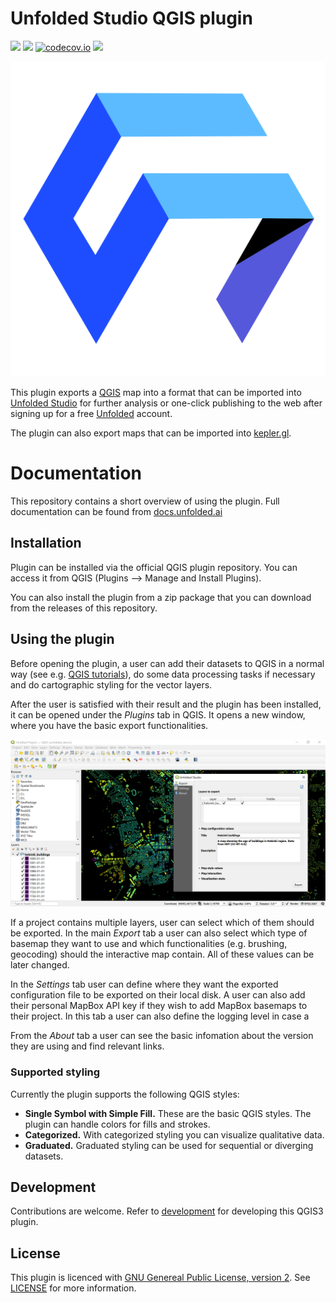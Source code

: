 

# Unfolded Studio QGIS plugin
![](https://github.com/UnfoldedInc/qgis-plugin/workflows/Tests/badge.svg)
![](https://github.com/UnfoldedInc/qgis-plugin/workflows/TestsLTR/badge.svg)
[![codecov.io](https://codecov.io/github/UnfoldedInc/qgis-plugin/coverage.svg?branch=master)](https://codecov.io/github/UnfoldedInc/qgis-plugin?branch=master)
![](https://github.com/UnfoldedInc/qgis-plugin/workflows/Release/badge.svg)

![Unfolded logo](docs/imgs/uf_qgis_logo.svg?s=640)

This plugin exports a [QGIS](http://qgis.org/) map into a format that can be imported into  [Unfolded Studio](https://studio.unfolded.ai/)  for further analysis or one-click publishing to the web after signing up for a free  [Unfolded](https://unfolded.ai/)  account.

The plugin can also export maps that can be imported into  [kepler.gl](https://kepler.gl/).

# Documentation 
This repository contains a short overview of using the plugin. Full documentation can be found from [docs.unfolded.ai](https://docs.unfolded.ai/)

## Installation
Plugin can be installed via the official QGIS plugin repository. You can access it from QGIS (Plugins --> Manage and Install Plugins). 

You can also install the plugin from a zip package that you can download from the releases of this repository. 

## Using the plugin

Before opening the plugin, a user can add their datasets to QGIS in a normal way (see e.g. [QGIS tutorials](https://www.qgistutorials.com/en/)), do some data processing tasks if necessary and do cartographic styling for the vector layers. 

After the user is satisfied with their result and the plugin has been installed, it can be opened under the *Plugins* tab in QGIS. It opens a new window, where you have the basic export functionalities. 

![Main plugin dialog](docs/imgs/main_dialog.png)

If a project contains multiple layers, user can select which of them should be exported. In the main *Export* tab a user can also select which type of basemap they want to use and which functionalities (e.g. brushing, geocoding) should the interactive map contain. All of these values can be later changed. 

In the *Settings* tab user can define where they want the exported configuration file to be exported on their local disk. A user can also add their personal MapBox API key if they wish to add MapBox basemaps to their project. In this tab a user can also define the logging level in case a 

From the *About* tab a user can see the basic infomation about the version they are using and find relevant links. 

### Supported styling
Currently the plugin supports the following QGIS styles:

 - **Single Symbol with Simple Fill.** These are the basic QGIS styles. The plugin can handle colors for fills and strokes. 
 - **Categorized.** With categorized styling you can visualize qualitative data. 
 - **Graduated.** Graduated styling can be used for sequential or diverging datasets. 

## Development
Contributions are welcome. Refer to [development](docs/development.md) for developing this QGIS3 plugin.

## License
This plugin is licenced with
[GNU Genereal Public License, version 2](https://www.gnu.org/licenses/old-licenses/gpl-2.0.en.html).
See [LICENSE](LICENSE) for more information.
